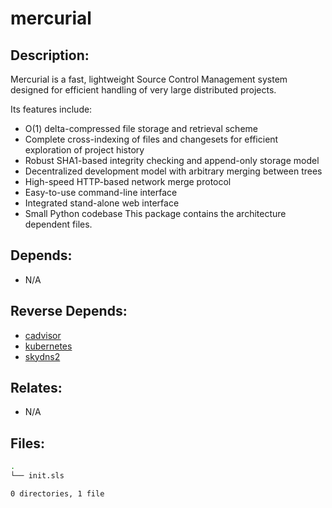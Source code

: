 # mercurial

## Description:

Mercurial is a fast, lightweight Source Control Management system designed for efficient handling of very large distributed projects.

Its features include:
* O(1) delta-compressed file storage and retrieval scheme
* Complete cross-indexing of files and changesets for efficient exploration
  of project history
* Robust SHA1-based integrity checking and append-only storage model
* Decentralized development model with arbitrary merging between trees
* High-speed HTTP-based network merge protocol
* Easy-to-use command-line interface
* Integrated stand-alone web interface
* Small Python codebase
This package contains the architecture dependent files.

## Depends:

  -  N/A

## Reverse Depends:

  -  [cadvisor](salt/cadvisor)
  -  [kubernetes](salt/kubernetes)
  -  [skydns2](salt/skydns2)

## Relates:

  -  N/A

## Files:

```bash
.
└── init.sls

0 directories, 1 file
```

